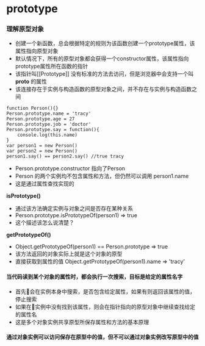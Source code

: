 # prototype

### 理解原型对象

- 创建一个新函数，总会根据特定的规则为该函数创建一个prototype属性，该属性指向原型对象
- 默认情况下，所有的原型对象都会获得一个constructor属性，该属性指向prototype属性所在函数的指针
- 该指针叫[[Prototype]] 没有标准的方法去访问，但是浏览器中会支持一个叫 __proto__ 的属性
- 该连接存在于实例与构造函数的原型对象之间，并不存在与实例与构造函数之间
```
function Person(){}
Person.prototype.name = 'tracy'
Person.prototype.age = 27
Person.prototype.job = 'doctor'
Person.prototype.say = function(){
    console.log(this.name)
}
var person1 = new Person() 
var person2 = new Person() 
person1.say() == person2.say() //true tracy
```
- Person.prototype.constructor 指向了Person
- Person 的两个实例均不包含属性和方法，但仍然可以调用 person1.name
- 这是通过属性查找实现的

**isPrototype()**

- 通过该方法确定实例与对象之间是否存在某种关系
- Person.prototype.isPrototypeOf(person1) => true
- 这个描述该怎么说清楚？

**getPrototypeOf()**
- Object.getPrototypeOf(person1) == Person.prototype => true
- 该方法返回的对象实际上就是这个对象的原型
- 直接获取到属性的值 Object.getPrototypeOf(person1).name => 'tracy'

#### 当代码读到某个对象的属性时，都会执行一次搜索，目标是给定的属性名字
- 首先会在实例本身中搜索，是否包含给定属性，如果有则返回该属性的值，停止搜索
- 如果在实例中没有找到该属性，则会在指针指向的原型对象中继续查找给定的属性名
- 这是多个对象实例共享原型所保存属性和方法的基本原理

#### 通过对象实例可以访问保存在原型中的值，但不可以通过对象实例改写原型中的值
